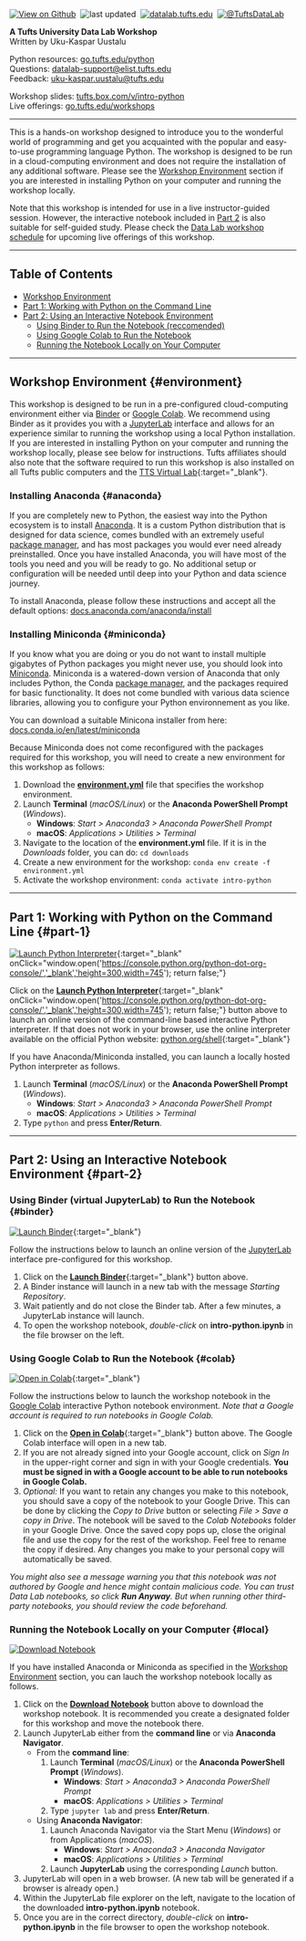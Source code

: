 [![View on Github](https://tuftsdatalab.github.io/badges/github.svg)](https://github.com/tuftsdatalab/intro-python)&nbsp;
![last updated](https://img.shields.io/github/last-commit/tuftsdatalab/intro-python?label=last%20updated)&nbsp;
[![datalab.tufts.edu](https://tuftsdatalab.github.io/badges/datalab.svg)](https://sites.tufts.edu/datalab)&nbsp;
[![@TuftsDataLab](https://tuftsdatalab.github.io/badges/twitter.svg)](https://twitter.com/intent/follow?screen_name=tuftsdatalab)

**A Tufts University Data Lab Workshop**\
Written by Uku-Kaspar Uustalu

Python resources: [go.tufts.edu/python](https://sites.tufts.edu/datalab/python/)\
Questions: <datalab-support@elist.tufts.edu>\
Feedback: <uku-kaspar.uustalu@tufts.edu>

Workshop slides: [tufts.box.com/v/intro-python](https://tufts.box.com/v/intro-python)\
Live offerings: [go.tufts.edu/workshops](https://sites.tufts.edu/datalab/workshops/)

---
This is a hands-on workshop designed to introduce you to the wonderful world of programming and get you acquainted with the popular and easy-to-use programming language Python. The workshop is designed to be run in a cloud-computing environment and does not require the installation of any additional software. Please see the [Workshop Environment](#environment) section if you are interested in installing Python on your computer and running the workshop locally.

Note that this workshop is intended for use in a live instructor-guided session. However, the interactive notebook included in [Part 2](#part-2) is also suitable for self-guided study. Please check the [Data Lab workshop schedule](https://sites.tufts.edu/datalab/workshops/) for upcoming live offerings of this workshop.

---
## Table of Contents

- [Workshop Environment](#environment)
- [Part 1: Working with Python on the Command Line](#part-1)
- [Part 2: Using an Interactive Notebook Environment](#part-2)
    - [Using Binder to Run the Notebook (reccomended)](#binder)
    - [Using Google Colab to Run the Notebook](#colab)
    - [Running the Notebook Locally on Your Computer](#local)

---
## Workshop Environment {#environment}
This workshop is designed to be run in a pre-configured cloud-computing environment either via [Binder](https://mybinder.org/) or [Google Colab](https://colab.research.google.com/). We recommend using Binder as it provides you with a [JupyterLab](https://jupyterlab.readthedocs.io/en/stable/) interface and allows for an experience similar to running the workshop using a local Python installation. If you are interested in installing Python on your computer and running the workshop locally, please see below for instructions. Tufts affiliates should also note that the software required to run this workshop is also installed on all Tufts public computers and the [TTS Virtual Lab](https://vdi.it.tufts.edu/){:target="_blank"}.

### Installing Anaconda {#anaconda}
If you are completely new to Python, the easiest way into the Python ecosystem is to install [Anaconda](https://www.anaconda.com/). It is a custom Python distribution that is designed for data science, comes bundled with an extremely useful [package manager](https://docs.conda.io/en/latest/), and has most packages you would ever need already preinstalled. Once you have installed Anaconda, you will have most of the tools you need and you will be ready to go. No additional setup or configuration will be needed until deep into your Python and data science journey.

To install Anaconda, please follow these instructions and accept all the default options: [docs.anaconda.com/anaconda/install](https://docs.anaconda.com/anaconda/install/)

### Installing Miniconda {#miniconda}
If you know what you are doing or you do not want to install multiple gigabytes of Python packages you might never use, you should look into [Miniconda](https://docs.conda.io/en/latest/miniconda.html). Miniconda is a watered-down version of Anaconda that only includes Python, the Conda [package manager](https://docs.conda.io/en/latest/), and the packages required for basic functionality. It does not come bundled with various data science libraries, allowing you to configure your Python environnement as you like.

You can download a suitable Minicona installer from here: [docs.conda.io/en/latest/miniconda](https://docs.conda.io/en/latest/miniconda.html)

Because Miniconda does not come reconfigured with the packages required for this workshop, you will need to create a new environment for this workshop as follows:

1. Download the [**environment.yml**](https://cdn.jsdelivr.net/gh/tuftsdatalab/intro-python@master/binder/environment.yml) file that specifies the workshop environment.
2. Launch **Terminal** (*macOS/Linux*) or the **Anaconda PowerShell Prompt** (*Windows*).
    - **Windows**: *Start > Anaconda3 > Anaconda PowerShell Prompt*
    - **macOS**: *Applications > Utilities > Terminal*
3. Navigate to the location of the **environment.yml** file. If it is in the *Downloads* folder, you can do: `cd downloads`
4. Create a new environment for the workshop: `conda env create -f environment.yml`
5. Activate the workshop environment: `conda activate intro-python`

---
## Part 1: Working with Python on the Command Line {#part-1}

[![Launch Python Interpreter](https://tuftsdatalab.github.io/badges/python.svg)](https://console.python.org/python-dot-org-console/){:target="_blank" onClick="window.open('https://console.python.org/python-dot-org-console/','_blank','height=300,width=745'); return false;"}

Click on the [**Launch Python Interpreter**](https://console.python.org/python-dot-org-console/){:target="_blank" onClick="window.open('https://console.python.org/python-dot-org-console/','_blank','height=300,width=745'); return false;"} button above to launch an online version of the command-line based interactive Python interpreter. If that does not work in your browser, use the online interpreter available on the official Python website: [python.org/shell](https://www.python.org/shell/){:target="_blank"}

If you have Anaconda/Miniconda installed, you can launch a locally hosted Python interpreter as follows.

1. Launch **Terminal** (*macOS/Linux*) or the **Anaconda PowerShell Prompt** (*Windows*).
    - **Windows**: *Start > Anaconda3 > Anaconda PowerShell Prompt*
    - **macOS**: *Applications > Utilities > Terminal*
2. Type `python` and press **Enter/Return**.

---
## Part 2: Using an Interactive Notebook Environment {#part-2}

### Using Binder (virtual JupyterLab) to Run the Notebook {#binder}
[![Launch Binder](https://mybinder.org/badge_logo.svg)](https://mybinder.org/v2/gh/tuftsdatalab/intro-python/master?urlpath=lab/tree/intro-numpy.ipynb){:target="_blank"}&nbsp;

Follow the instructions below to launch an online version of the [JupyterLab](https://jupyterlab.readthedocs.io/en/stable/) interface pre-configured for this workshop.

1. Click on the [**Launch Binder**](https://mybinder.org/v2/gh/tuftsdatalab/intro-python/master?urlpath=lab/tree/intro-numpy.ipynb){:target="_blank"} button above.
2. A Binder instance will launch in a new tab with the message *Starting Repository*.
3. Wait patiently and do not close the Binder tab. After a few minutes, a JupyterLab instance will launch.
4. To open the workshop notebook, *double-click* on **intro-python.ipynb** in the file browser on the left.

### Using Google Colab to Run the Notebook {#colab}
[![Open in Colab](https://colab.research.google.com/assets/colab-badge.svg)](https://colab.research.google.com/github/tuftsdatalab/intro-python/blob/master/intro-python.ipynb){:target="_blank"}&nbsp;

Follow the instructions below to launch the workshop notebook in the [Google Colab](https://colab.research.google.com/) interactive Python notebook environment. *Note that a Google account is required to run notebooks in Google Colab.*

1. Click on the [**Open in Colab**](https://colab.research.google.com/github/tuftsdatalab/intro-python/blob/master/intro-python.ipynb){:target="_blank"} button above. The Google Colab interface will open in a new tab.
2. If you are not already signed into your Google account, click on *Sign In* in the upper-right corner and sign in with your Google credentials. **You must be signed in with a Google account to be able to run notebooks in Google Colab.**
3. *Optional:* If you want to retain any changes you make to this notebook, you should save a copy of the notebook to your Google Drive. This can be done by clicking the *Copy to Drive* button or selecting *File > Save a copy in Drive*. The notebook will be saved to the *Colab Notebooks* folder in your Google Drive. Once the saved copy pops up, close the original file and use the copy for the rest of the workshop. Feel free to rename the copy if desired. Any changes you make to your personal copy will automatically be saved.

*You might also see a message warning you that this notebook was not authored by Google and hence might contain malicious code. You can trust Data Lab notebooks, so click __Run Anyway__. But when running other third-party notebooks, you should review the code beforehand.*

### Running the Notebook Locally on your Computer {#local}
[![Download Notebook](https://tuftsdatalab.github.io/badges/jupyter.svg)](https://cdn.jsdelivr.net/gh/tuftsdatalab/intro-python@master/intro-python.ipynb)

If you have installed Anaconda or Miniconda as specified in the [Workshop Environment](#environment) section, you can lauch the workshop notebook locally as follows.

1. Click on the [**Download Notebook**](https://cdn.jsdelivr.net/gh/tuftsdatalab/intro-python@master/intro-python.ipynb) button above to download the workshop notebook. It is recommended you create a designated folder for this workshop and move the notebook there.
2. Launch JupyterLab either from the **command line** or via **Anaconda Navigator**.
    - From the **command line**:
        1. Launch **Terminal** (*macOS/Linux*) or the **Anaconda PowerShell Prompt** (*Windows*).
            - **Windows**: *Start > Anaconda3 > Anaconda PowerShell Prompt*
            - **macOS**: *Applications > Utilities > Terminal*
        2. Type `jupyter lab` and press **Enter/Return**.
    - Using **Anaconda Navigator**:
        1. Launch Anaconda Navigator via the Start Menu (*Windows*) or from Applications (*macOS*).
            - **Windows**: *Start > Anaconda3 > Anaconda Navigator*
            - **macOS**: *Applications > Utilities > Terminal*
        2. Launch **JupyterLab** using the corresponding *Launch* button.
3. JupyterLab will open in a web browser. (A new tab will be generated if a browser is already open.)
4. Within the JupyterLab file explorer on the left, navigate to the location of the downloaded **intro-python.ipynb** notebook.
5. Once you are in the correct directory, *double-click* on **intro-python.ipynb** in the file browser to open the workshop notebook.
